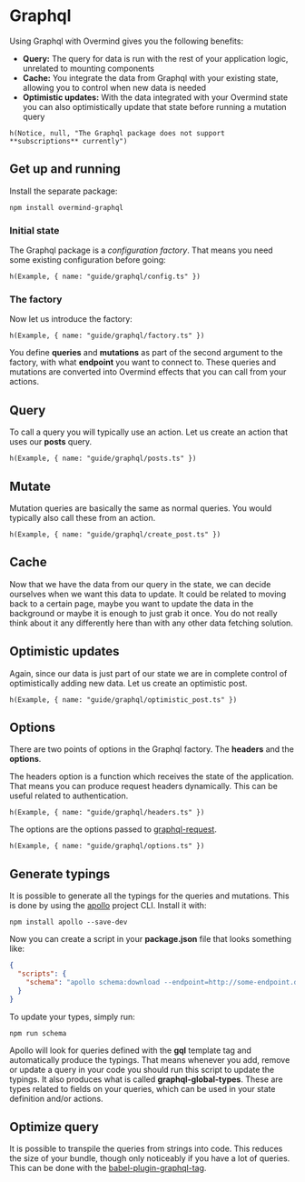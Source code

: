 # Graphql

Using Graphql with Overmind gives you the following benefits:

- **Query:** The query for data is run with the rest of your application logic, unrelated to mounting components
- **Cache:** You integrate the data from Graphql with your existing state, allowing you to control when new data is needed
- **Optimistic updates:** With the data integrated with your Overmind state you can also optimistically update that state before running a mutation query

```marksy
h(Notice, null, "The Graphql package does not support **subscriptions** currently")
```

## Get up and running

Install the separate package:

```
npm install overmind-graphql
```

### Initial state

The Graphql package is a *configuration factory*. That means you need some existing configuration before going:

```marksy
h(Example, { name: "guide/graphql/config.ts" })
```

### The factory

Now let us introduce the factory:

```marksy
h(Example, { name: "guide/graphql/factory.ts" })
```

You define **queries** and **mutations** as part of the second argument to the factory, with what **endpoint** you want to connect to. These queries and mutations are converted into Overmind effects that you can call from your actions.

## Query

To call a query you will typically use an action. Let us create an action that uses our **posts** query.

```marksy
h(Example, { name: "guide/graphql/posts.ts" })
```

## Mutate

Mutation queries are basically the same as normal queries. You would typically also call these from an action.

```marksy
h(Example, { name: "guide/graphql/create_post.ts" })
```

## Cache

Now that we have the data from our query in the state, we can decide ourselves when we want this data to update. It could be related to moving back to a certain page, maybe you want to update the data in the background or maybe it is enough to just grab it once. You do not really think about it any differently here than with any other data fetching solution.

## Optimistic updates

Again, since our data is just part of our state we are in complete control of optimistically adding new data. Let us create an optimistic post.

```marksy
h(Example, { name: "guide/graphql/optimistic_post.ts" })
```

## Options

There are two points of options in the Graphql factory. The **headers** and the **options**.

The headers option is a function which receives the state of the application. That means you can produce request headers dynamically. This can be useful related to authentication.

```marksy
h(Example, { name: "guide/graphql/headers.ts" })
```

The options are the options passed to [graphql-request](https://github.com/prisma-labs/graphql-request).

```marksy
h(Example, { name: "guide/graphql/options.ts" })
```

## Generate typings

It is possible to generate all the typings for the queries and mutations. This is done by using the [apollo](https://www.apollographql.com/) project CLI. Install it with:

```
npm install apollo --save-dev
```

Now you can create a script in your **package.json** file that looks something like:

```json
{
  "scripts": {
    "schema": "apollo schema:download --endpoint=http://some-endpoint.dev graphql-schema.json && apollo codegen:generate --localSchemaFile=graphql-schema.json --target=typescript --includes=src/overmind/**/*.ts --tagName=gql --no-addTypename --globalTypesFile=src/overmind/graphql-global-types.ts graphql-types"
  }
}
```

To update your types, simply run:

```
npm run schema
```

Apollo will look for queries defined with the **gql** template tag and automatically produce the typings. That means whenever you add, remove or update a query in your code you should run this script to update the typings. It also produces what is called **graphql-global-types**. These are types related to fields on your queries, which can be used in your state definition and/or actions.

## Optimize query

It is possible to transpile the queries from strings into code. This reduces the size of your bundle, though only noticeably if you have a lot of queries. This can be done with the [babel-plugin-graphql-tag](https://github.com/gajus/babel-plugin-graphql-tag).